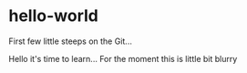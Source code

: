 # hello-world
First few little steeps on the Git...

Hello it's time to learn... 
For the moment this is little bit blurry
